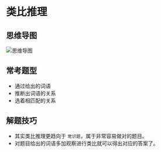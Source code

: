 # 类比推理

## 思维导图

![思维导图](../../assets/images/类比关系.png)

## 常考题型

* 通过给出的词语
* 推断出词语的关系
* 选着相匹配的关系

## 解题技巧

* 其实类比推理更趋向于 `常识题`，属于非常容易做对的题目。
* 对题目给出的词语多加观察进行类比就可以得出对应的答案了。